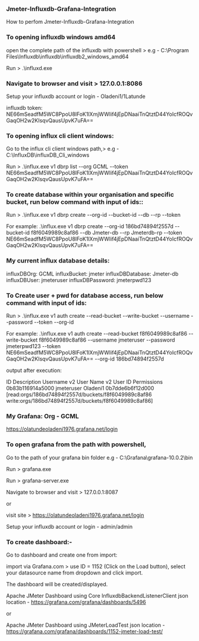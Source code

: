 ### Jmeter-Influxdb-Grafana-Integration
How to perfom Jmeter-Influxdb-Grafana-Integration

### To opening influxdb windows amd64
open the complete path of the influxdb with powershell > e.g - C:\Program Files\Influxdb\influxdb\influxdb2_windows_amd64

Run > .\influxd.exe  

### Navigate to browser and visit > 127.0.0.1:8086

Setup your influxdb account or login - Oladeni1/1Latunde

influxdb token: NE66mSeadfM5WC8PpoU8lFoK1lXmjWWIif4jEpDNaaiTnQtztD44YoIcfROQvGaqOH2w2KIsqvQausUpvK7uFA==


### To opening influx cli client windows:
 
Go to the influx cli client windows path,> e.g - C:\InfluxDB\influxDB_Cli_windows

Run > .\influx.exe v1 dbrp list --org GCML --token NE66mSeadfM5WC8PpoU8lFoK1lXmjWWIif4jEpDNaaiTnQtztD44YoIcfROQvGaqOH2w2KIsqvQausUpvK7uFA==

### To create database within your organisation and specific bucket, run below command with input of ids::

Run > .\influx.exe v1 dbrp create --org-id <orgID> --bucket-id <bucketID> --db <yourDatabaseName> --rp <retensionPolicyName> --token <tokenID>

For example:
.\influx.exe v1 dbrp create --org-id 186bd74894f2557d --bucket-id f8f6049989c8af86 --db Jmeter-db --rp Jmeterdb-rp --token NE66mSeadfM5WC8PpoU8lFoK1lXmjWWIif4jEpDNaaiTnQtztD44YoIcfROQvGaqOH2w2KIsqvQausUpvK7uFA==

### My current influx database details:

influxDBOrg: GCML
influxBucket: jmeter
influxDBDatabase: Jmeter-db
influxDBUser: jmeteruser
influxDBPassword: jmeterpwd123


### To Create user + pwd for database access, run below command with input of ids: 

Run > .\influx.exe v1 auth create --read-bucket <bucketID> --write-bucket <bucketID> --username <demouser> --password <demopwd123> --token <yourtokenID> --org-id <orgID> 

For example: 
.\influx.exe v1 auth create --read-bucket f8f6049989c8af86 --write-bucket f8f6049989c8af86 --username jmeteruser --password jmeterpwd123 --token NE66mSeadfM5WC8PpoU8lFoK1lXmjWWIif4jEpDNaaiTnQtztD44YoIcfROQvGaqOH2w2KIsqvQausUpvK7uFA== --org-id 186bd74894f2557d 

output after execution:

ID                      Description     Username        v2 User Name    v2 User ID              Permissions
0b83b116914a5000                        jmeteruser      Oladeni1        0b7dde6b6f12d000        [read:orgs/186bd74894f2557d/buckets/f8f6049989c8af86 write:orgs/186bd74894f2557d/buckets/f8f6049989c8af86]


### My Grafana: Org - GCML
https://olatundeoladeni1976.grafana.net/login

### To open grafana from the path with powershell,

Go to the path of your grafana bin folder e.g - C:\Grafana\grafana-10.0.2\bin

Run > grafana.exe

Run > grafana-server.exe

Navigate to browser and visit > 127.0.0.1:8087

or

visit site > https://olatundeoladeni1976.grafana.net/login

Setup your influxdb account or login - admin/admin

### To create dashboard:-

Go to dashboard and create one from import:

import via Grafana.com > use ID = 1152 (Click on the Load button), select your datasource name from dropdown and click import. 

The dashboard will be created/displayed.

Apache JMeter Dashboard using Core InfluxdbBackendListenerClient json location - https://grafana.com/grafana/dashboards/5496

or

Apache JMeter Dashboard using JMeterLoadTest json location - https://grafana.com/grafana/dashboards/1152-jmeter-load-test/

